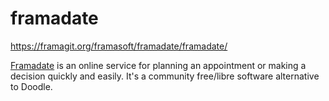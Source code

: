 # framadate

https://framagit.org/framasoft/framadate/framadate/

[Framadate](https://framadate.org) is an online service for planning an appointment or making a decision quickly and easily. It's a community free/libre software alternative to Doodle.
